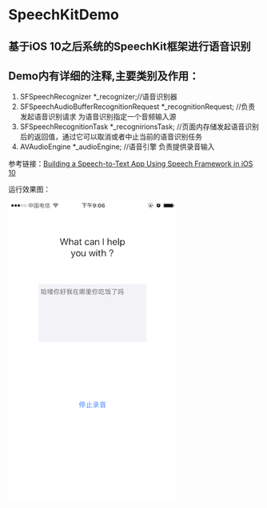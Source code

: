# SpeechKitDemo

## 基于iOS 10之后系统的SpeechKit框架进行语音识别
## Demo内有详细的注释,主要类别及作用：

 1. SFSpeechRecognizer *_recognizer;//语音识别器
 2. SFSpeechAudioBufferRecognitionRequest *_recognitionRequest;  //负责发起语音识别请求 为语音识别指定一个音频输入源
 3. SFSpeechRecognitionTask *_recognirionsTask; //页面内存储发起语音识别后的返回值，通过它可以取消或者中止当前的语音识别任务
 4. AVAudioEngine *_audioEngine; //语音引擎 负责提供录音输入
 
 参考链接：[Building a Speech-to-Text App Using Speech Framework in iOS 10](http://www.appcoda.com/siri-speech-framework/)
 
 运行效果图：
 
![语音识别](https://raw.githubusercontent.com/coderChrisLee/SpeechKitDemo/master/speechRecoginiton.PNG)
